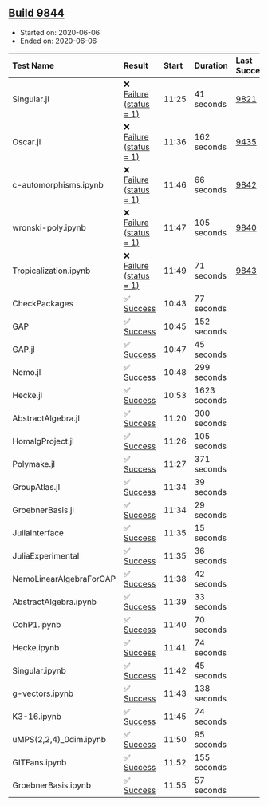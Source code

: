 ## [Build 9844](https://oscarci.mathematik.uni-kl.de/job/oscar/9844/)

* Started on: 2020-06-06
* Ended on: 2020-06-06

| Test Name    | Result | Start | Duration | Last Success | First Failure |
|:-------------|:-------|:------|:---------|:-------------|:--------------|
| Singular.jl | ❌ [Failure (status = 1)](https://oscarci.mathematik.uni-kl.de/job/oscar/9844/artifact/logs/build-9844/Singular.jl.log) | 11:25 | 41 seconds | [9821](https://oscarci.mathematik.uni-kl.de/job/oscar/9821/) | [9822](https://oscarci.mathematik.uni-kl.de/job/oscar/9822/) |
| Oscar.jl | ❌ [Failure (status = 1)](https://oscarci.mathematik.uni-kl.de/job/oscar/9844/artifact/logs/build-9844/Oscar.jl.log) | 11:36 | 162 seconds | [9435](https://oscarci.mathematik.uni-kl.de/job/oscar/9435/) | [9436](https://oscarci.mathematik.uni-kl.de/job/oscar/9436/) |
| c-automorphisms.ipynb | ❌ [Failure (status = 1)](https://oscarci.mathematik.uni-kl.de/job/oscar/9844/artifact/logs/build-9844/c-automorphisms.ipynb.log) | 11:46 | 66 seconds | [9842](https://oscarci.mathematik.uni-kl.de/job/oscar/9842/) | [9843](https://oscarci.mathematik.uni-kl.de/job/oscar/9843/) |
| wronski-poly.ipynb | ❌ [Failure (status = 1)](https://oscarci.mathematik.uni-kl.de/job/oscar/9844/artifact/logs/build-9844/wronski-poly.ipynb.log) | 11:47 | 105 seconds | [9840](https://oscarci.mathematik.uni-kl.de/job/oscar/9840/) | [9841](https://oscarci.mathematik.uni-kl.de/job/oscar/9841/) |
| Tropicalization.ipynb | ❌ [Failure (status = 1)](https://oscarci.mathematik.uni-kl.de/job/oscar/9844/artifact/logs/build-9844/Tropicalization.ipynb.log) | 11:49 | 71 seconds | [9843](https://oscarci.mathematik.uni-kl.de/job/oscar/9843/) | [9844](https://oscarci.mathematik.uni-kl.de/job/oscar/9844/) |
| CheckPackages | ✅ [Success](https://oscarci.mathematik.uni-kl.de/job/oscar/9844/artifact/logs/build-9844/CheckPackages.log) | 10:43 | 77 seconds |  |  |
| GAP | ✅ [Success](https://oscarci.mathematik.uni-kl.de/job/oscar/9844/artifact/logs/build-9844/GAP.log) | 10:45 | 152 seconds |  |  |
| GAP.jl | ✅ [Success](https://oscarci.mathematik.uni-kl.de/job/oscar/9844/artifact/logs/build-9844/GAP.jl.log) | 10:47 | 45 seconds |  |  |
| Nemo.jl | ✅ [Success](https://oscarci.mathematik.uni-kl.de/job/oscar/9844/artifact/logs/build-9844/Nemo.jl.log) | 10:48 | 299 seconds |  |  |
| Hecke.jl | ✅ [Success](https://oscarci.mathematik.uni-kl.de/job/oscar/9844/artifact/logs/build-9844/Hecke.jl.log) | 10:53 | 1623 seconds |  |  |
| AbstractAlgebra.jl | ✅ [Success](https://oscarci.mathematik.uni-kl.de/job/oscar/9844/artifact/logs/build-9844/AbstractAlgebra.jl.log) | 11:20 | 300 seconds |  |  |
| HomalgProject.jl | ✅ [Success](https://oscarci.mathematik.uni-kl.de/job/oscar/9844/artifact/logs/build-9844/HomalgProject.jl.log) | 11:26 | 105 seconds |  |  |
| Polymake.jl | ✅ [Success](https://oscarci.mathematik.uni-kl.de/job/oscar/9844/artifact/logs/build-9844/Polymake.jl.log) | 11:27 | 371 seconds |  |  |
| GroupAtlas.jl | ✅ [Success](https://oscarci.mathematik.uni-kl.de/job/oscar/9844/artifact/logs/build-9844/GroupAtlas.jl.log) | 11:34 | 39 seconds |  |  |
| GroebnerBasis.jl | ✅ [Success](https://oscarci.mathematik.uni-kl.de/job/oscar/9844/artifact/logs/build-9844/GroebnerBasis.jl.log) | 11:34 | 29 seconds |  |  |
| JuliaInterface | ✅ [Success](https://oscarci.mathematik.uni-kl.de/job/oscar/9844/artifact/logs/build-9844/JuliaInterface.log) | 11:35 | 15 seconds |  |  |
| JuliaExperimental | ✅ [Success](https://oscarci.mathematik.uni-kl.de/job/oscar/9844/artifact/logs/build-9844/JuliaExperimental.log) | 11:35 | 36 seconds |  |  |
| NemoLinearAlgebraForCAP | ✅ [Success](https://oscarci.mathematik.uni-kl.de/job/oscar/9844/artifact/logs/build-9844/NemoLinearAlgebraForCAP.log) | 11:38 | 42 seconds |  |  |
| AbstractAlgebra.ipynb | ✅ [Success](https://oscarci.mathematik.uni-kl.de/job/oscar/9844/artifact/logs/build-9844/AbstractAlgebra.ipynb.log) | 11:39 | 33 seconds |  |  |
| CohP1.ipynb | ✅ [Success](https://oscarci.mathematik.uni-kl.de/job/oscar/9844/artifact/logs/build-9844/CohP1.ipynb.log) | 11:40 | 70 seconds |  |  |
| Hecke.ipynb | ✅ [Success](https://oscarci.mathematik.uni-kl.de/job/oscar/9844/artifact/logs/build-9844/Hecke.ipynb.log) | 11:41 | 74 seconds |  |  |
| Singular.ipynb | ✅ [Success](https://oscarci.mathematik.uni-kl.de/job/oscar/9844/artifact/logs/build-9844/Singular.ipynb.log) | 11:42 | 45 seconds |  |  |
| g-vectors.ipynb | ✅ [Success](https://oscarci.mathematik.uni-kl.de/job/oscar/9844/artifact/logs/build-9844/g-vectors.ipynb.log) | 11:43 | 138 seconds |  |  |
| K3-16.ipynb | ✅ [Success](https://oscarci.mathematik.uni-kl.de/job/oscar/9844/artifact/logs/build-9844/K3-16.ipynb.log) | 11:45 | 74 seconds |  |  |
| uMPS(2,2,4)_0dim.ipynb | ✅ [Success](https://oscarci.mathematik.uni-kl.de/job/oscar/9844/artifact/logs/build-9844/uMPS-2-2-4-_0dim.ipynb.log) | 11:50 | 95 seconds |  |  |
| GITFans.ipynb | ✅ [Success](https://oscarci.mathematik.uni-kl.de/job/oscar/9844/artifact/logs/build-9844/GITFans.ipynb.log) | 11:52 | 155 seconds |  |  |
| GroebnerBasis.ipynb | ✅ [Success](https://oscarci.mathematik.uni-kl.de/job/oscar/9844/artifact/logs/build-9844/GroebnerBasis.ipynb.log) | 11:55 | 57 seconds |  |  |
